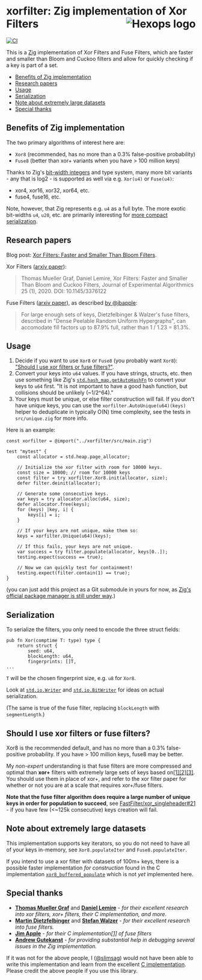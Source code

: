 # xorfilter: Zig implementation of Xor Filters <a href="https://hexops.com"><img align="right" alt="Hexops logo" src="https://raw.githubusercontent.com/hexops/media/main/readme.svg"></img></a>

[![CI](https://github.com/hexops/xorfilter/workflows/CI/badge.svg)](https://github.com/hexops/xorfilter/actions)

This is a [Zig](https://ziglang.org) implementation of Xor Filters and Fuse Filters, which are faster and smaller than Bloom and Cuckoo filters and allow for quickly checking if a key is part of a set.

- [Benefits of Zig implementation](#benefits-of-zig-implementation)
- [Research papers](#research-papers)
- [Usage](#usage)
- [Serialization](#serialization)
- [Note about extremely large datasets](#note-about-extremely-large-datasets)
- [Special thanks](#special-thanks)

## Benefits of Zig implementation

The two primary algorithms of interest here are:

* `Xor8` (recommended, has no more than a 0.3% false-positive probability)
* `Fuse8` (better than xor+ variants when you have > 100 million keys)

Thanks to Zig's [bit-width integers](https://ziglang.org/documentation/master/#Runtime-Integer-Values) and type system, many more bit variants - any that is log2 - is supported as well via e.g. `Xor(u4)` or `Fuse(u4)`:

* xor4, xor16, xor32, xor64, etc.
* fuse4, fuse16, etc.

Note, however, that Zig represents e.g. `u4` as a full byte. The more exotic bit-widths `u4`, `u20`, etc. are primarily interesting for [more compact serialization](#serialization).

## Research papers

Blog post: [Xor Filters: Faster and Smaller Than Bloom Filters](https://lemire.me/blog/2019/12/19/xor-filters-faster-and-smaller-than-bloom-filters).

Xor Filters ([arxiv paper](https://arxiv.org/abs/1912.08258)):

> Thomas Mueller Graf, Daniel Lemire, Xor Filters: Faster and Smaller Than Bloom and Cuckoo Filters, Journal of Experimental Algorithmics 25 (1), 2020. DOI: 10.1145/3376122 

Fuse Filters ([arxiv paper](https://arxiv.org/abs/1907.04749)), as described [by @jbapple](https://github.com/FastFilter/xor_singleheader/pull/11#issue-356508475):

> For large enough sets of keys, Dietzfelbinger & Walzer's fuse filters,
described in "Dense Peelable Random Uniform Hypergraphs", can accomodate fill factors up to 87.9% full, rather than 1 / 1.23 = 81.3%.

## Usage

1. Decide if you want to use `Xor8` or `Fuse8` (you probably want `Xor8`): ["Should I use xor filters or fuse filters?"](#should-i-use-xor-filters-or-fuse-filters).
2. Convert your keys into `u64` values. If you have strings, structs, etc. then use something like Zig's [`std.hash_map.getAutoHashFn`](https://ziglang.org/documentation/master/std/#std;hash_map.getAutoHashFn) to convert your keys to `u64` first. "It is not important to have a good hash function, but collisions should be unlikely (~1/2^64)."
3. Your keys must be unique, or else filter construction will fail. If you don't have unique keys, you can use the `xorfilter.AutoUnique(u64)(keys)` helper to deduplicate in typically O(N) time complexity, see the tests in `src/unique.zig` for more info.

Here is an example:

```zig
const xorfilter = @import("../xorfilter/src/main.zig")

test "mytest" {
    const allocator = std.heap.page_allocator;

    // Initialize the xor filter with room for 10000 keys.
    const size = 10000; // room for 10000 keys
    const filter = try xorfilter.Xor8.init(allocator, size);
    defer filter.deinit(allocator);

    // Generate some consecutive keys.
    var keys = try allocator.alloc(u64, size);
    defer allocator.free(keys);
    for (keys) |key, i| {
        keys[i] = i;
    }

    // If your keys are not unique, make them so:
    keys = xorfilter.Unique(u64)(keys);

    // If this fails, your keys are not unique.
    var success = try filter.populate(allocator, keys[0..]);
    testing.expect(success == true);

    // Now we can quickly test for containment!
    testing.expect(filter.contain(1) == true);
}
```

(you can just add this project as a Git submodule in yours for now, as [Zig's official package manager is still under way](https://github.com/ziglang/zig/issues/943).)

## Serialization

To serialize the filters, you only need to encode the three struct fields:

```zig
pub fn Xor(comptime T: type) type {
    return struct {
        seed: u64,
        blockLength: u64,
        fingerprints: []T,
...
```

`T` will be the chosen fingerprint size, e.g. `u8` for `Xor8`.

Look at [`std.io.Writer`](https://sourcegraph.com/github.com/ziglang/zig/-/blob/lib/std/io/writer.zig) and [`std.io.BitWriter`](https://sourcegraph.com/github.com/ziglang/zig/-/blob/lib/std/io/bit_writer.zig) for ideas on actual serialization.

(The same is true of the fuse filter, replacing `blockLength` with `segmentLength`.)

## Should I use xor filters or fuse filters?

Xor8 is the recommended default, and has no more than a 0.3% false-positive probability. If you have > 100 million keys, fuse8 may be better.

My _non-expert_ understanding is that fuse filters are more compressed and optimal than **xor+** filters with extremely large sets of keys based on[[1]](https://github.com/FastFilter/xor_singleheader/pull/11)[[2]](https://github.com/FastFilter/fastfilter_java/issues/21)[[3]](https://github.com/FastFilter/xorfilter/issues/5#issuecomment-569121442). You should use them in place of xor+, and refer to the xor filter paper for whether or not you are at a scale that requires xor+/fuse filters.

**Note that the fuse filter algorithm does require a large number of unique keys in order for population to succeed**, see [FastFilter/xor_singleheader#21](https://github.com/FastFilter/xor_singleheader/issues/21) - if you have few (<~125k consecutive) keys creation will fail.

## Note about extremely large datasets

This implementation supports key iterators, so you do not need to have all of your keys in-memory, see `Xor8.populateIter` and `Fuse8.populateIter`.

If you intend to use a xor filter with datasets of 100m+ keys, there is a possible faster implementation _for construction_ found in the C implementation [`xor8_buffered_populate`](https://github.com/FastFilter/xor_singleheader) which is not _yet_ implemented here.

## Special thanks

* [**Thomas Mueller Graf**](https://github.com/thomasmueller) and [**Daniel Lemire**](https://github.com/lemire) - _for their excellent research into xor filters, xor+ filters, their C implementation, and more._
* [**Martin Dietzfelbinger**](https://arxiv.org/search/cs?searchtype=author&query=Dietzfelbinger%2C+M) and [**Stefan Walzer**](https://arxiv.org/search/cs?searchtype=author&query=Walzer%2C+S) - _for their excellent research into fuse filters._
* [**Jim Apple**](https://github.com/jbapple) - _for their C implementation[[1]](https://github.com/FastFilter/xor_singleheader/pull/11) of fuse filters_
* [**Andrew Gutekanst**](https://github.com/Andoryuuta) - _for providing substantial help in debugging several issues in the Zig implementation._

If it was not for the above people, I ([@slimsag](https://github.com/slimsag)) would not have been able to write this implementation and learn from the excellent [C implementation](https://github.com/FastFilter/xor_singleheader). Please credit the above people if you use this library.
